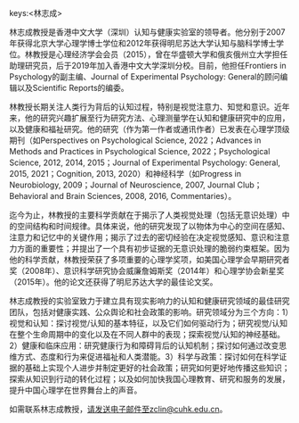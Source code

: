 keys:<林志成>


林志成教授是香港中文大学（深圳）认知与健康实验室的领导者。他分别于2007年获得北京大学心理学博士学位和2012年获得明尼苏达大学认知与脑科学博士学位。林教授是心理经济学会会员（2015），曾在华盛顿大学和俄亥俄州立大学担任助理研究员，后于2019年加入香港中文大学深圳分校。目前，他担任Frontiers in Psychology的副主编、Journal of Experimental Psychology: General的顾问编辑以及Scientific Reports的编委。

林教授长期关注人类行为背后的认知过程，特别是视觉注意力、知觉和意识。近年来，他的研究兴趣扩展至行为研究方法、心理测量学在认知和健康研究中的应用，以及健康和福祉研究。他的研究（作为第一作者或通讯作者）已发表在心理学顶级期刊（如Perspectives on Psychological Science, 2022；Advances in Methods and Practices in Psychological Science, 2022；Psychological Science, 2012, 2014, 2015；Journal of Experimental Psychology: General, 2015, 2021；Cognition, 2013, 2020）和神经科学（如Progress in Neurobiology, 2009；Journal of Neuroscience, 2007, Journal Club；Behavioral and Brain Sciences, 2008, 2016, Commentaries）。

迄今为止，林教授的主要科学贡献在于揭示了人类视觉处理（包括无意识处理）中的空间结构和时间规律。具体来说，他的研究发现了以物体为中心的空间在感知、注意力和记忆中的关键作用；揭示了过去的密切经验在决定视觉感知、意识和注意力方面的重要性；并提出了一个具有初步证据的无意识处理的脆弱约束框架。因为他的科学贡献，林教授荣获了多项重要的心理学奖项，如美国心理学会早期研究者奖（2008年）、意识科学研究协会威廉詹姆斯奖（2014年）和心理学协会新星奖（2015年）。他的论文还获得了明尼苏达大学的最佳论文奖。

林志成教授的实验室致力于建立具有现实影响力的认知和健康研究领域的最佳研究团队，包括对健康实践、公众舆论和社会政策的影响。研究领域分为三个方向：1）视觉和认知：探讨视觉/认知的基本特征，以及它们如何驱动行为；研究视觉/认知在整个生命周期中的变化以及在不同人群中的表现；探索视觉/认知的神经基础。2）健康和临床应用：研究健康行为和障碍背后的认知机制；探讨如何通过改变思维方式、态度和行为来促进福祉和人类潜能。3）科学与政策：探讨如何在科学证据的基础上实现个人进步并制定更好的社会政策；研究如何更好地传播这些知识；探索从知识到行动的转化过程；以及如何加快我国心理教育、研究和服务的发展，提升中国心理学在世界舞台上的声音。

如需联系林志成教授，请发送电子邮件至zclin@cuhk.edu.cn。
